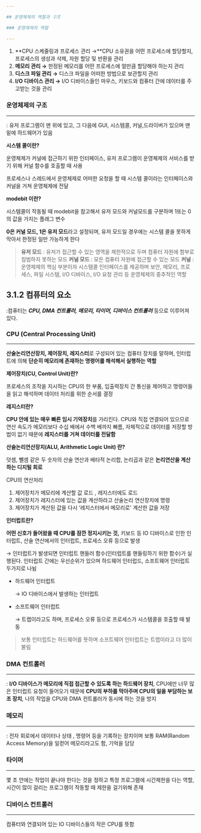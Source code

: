 ```yaml
---

## 운영체제의 역할과 구조

### 운영체제의 역할

---
```


1. **CPU 스케줄링과 프로세스 관리
→**CPU 소유권을 어떤 프로세스에 할당할지, 프로세스의 생성과 삭제, 자원 할당 및 반환을 관리
2. **메모리 관리
→** 한정된 메모리를 어떤 프로세스에 얼만큼 할당해야 하는지 관리
3. **디스크 파일 관리
→** 디스크 파일을 어떠한 방법으로 보관할지 관리
4. **I/O 디바이스 관리
→** I/O 디바이스들인 마우스, 키보드와 컴퓨터 간에 데이터를 주고받는 것을 관리

### 운영체제의 구조

---

: 유저 프로그램이 맨 위에 있고, 그 다음에 GUI, 시스템콜, 커널,드라이버가 있으며 맨 밑에 하드웨어가 있음

**시스템 콜이란?**

운영체제가 커널에 접근하기 위한 인터페이스, 유저 프로그램이 운영체제의 서비스를 받기 위해 커널 함수를 호출할 때 사용

프로세스나 스레드에서 운영체제로 어떠한 요청을 할 때 시스템 콜이라는 인터페이스와 커널을 거쳐 운영체제에 전달

**modebit 이란?**

시스템콜이 작동될 때 modebit을 참고해서 유저 모드와 커널모드를 구분하며 1또는 0의 값을 가지는 플래그 변수

**0은 커널 모드, 1은 유저 모드**라고 설정되며, 유저 모드일 경우에는 시스템 콜을 못하게 막아서 한정된 일만 가능하게 한다

> **유저 모드** : 유저가 접근할 수 있는 영역을 제한적으로 두며 컴퓨터 자원에 함부로 침범하지 못하는 모드
**커널 모드** : 모든 컴퓨터 자원에 접근할 수 있는 모드
**커널** : 운영체제의 핵심 부분이자 시스템콜 인터페이스를 제공하며 보안, 메모리, 프로세스, 파일 시스템, I/O 디바이스, I/O 요청 관리 등 운영체제의 중추적인 역할
> 

## 3.1.2 컴퓨터의 요소

:컴퓨터는 ***CPU, DMA 컨트롤러, 메모리, 타이머, 디바이스 컨트롤러*** 등으로 이루어져 있다.

### CPU (Central Processing Unit)

---

**산술논리연산장치, 제어장치, 레지스터**로 구성되어 있는 컴퓨터 장치를 말하며, 인터럽트에 의해 **단순히 메모리에 존재하는 명령어를 해석해서 실행하는 역할**

**제어장치(CU, Control Unit)란?**

프로세스의 조작을 지시하는 CPU의 한 부품, 입출력장치 간 통신을 제어하고 명령어들을 읽고 해석하며 데이터 처리를 위한 순서를 결정

**레지스터란?**

**CPU 안에 있는 매우 빠른 임시 기억장치**를 가리킨다. CPU와 직접 연결되어 있으므로 연산 속도가 메모리보다 수십 배에서 수백 배까지 빠름, 자체적으로 데이터를 저장할 방법이 없기 때문에 **레지스터를 거쳐 데이터를 전달함**

**산술논리연산장치(ALU, Arithmetic Logic Unit) 란?**

덧셈, 뺄셈 같은 두 숫자의 산술 연산과 배타적 논리합, 논리곱과 같은 **논리연산을 계산하는 디지털 회로** 

CPU의 연산처리

1. 제어장치가 메모리에 계산할 값 로드 , 레지스터에도 로드
2. 제어장치가 레지스터에 있는 값을 계산하라고 산술논리 연산장치에 명령
3. 제어장치가 계산된 값을 다시 ‘레지스터에서 메모리로' 계산한 값을 저장

**인터럽트란?**

**어떤 신호가 들어왔을 때 CPU를 잠깐 정지시키는 것,** 키보드 등 IO 디바이스로 인한 인터럽트, 산술 연산에서의 인터럽트, 프로세스 오류 등으로 발생 

→ 인터럽트가 발생되면 인터럽트 핸들러 함수(인터럽트를 핸들링하기 위한 함수)가 실행된다. 인터럽트 간에는 우선순위가 있으며 하드웨어 인터럽드, 소프트웨어 인터럽트 두가지로 나뉨

- 하드웨어 인터럽트
    
    → IO 디바이스에서 발생하는 인터럽트
    
- 소프트웨어 인터럽트
    
    → 트랩이라고도 하며, 프로세스 오류 등으로 프로세스가 시스템콜을 호출할 때 발동 
    

> 보통 인터럽트는 하드웨어를 뜻하며 소프트웨어 인터럽트는 트랩이라고 더 많이 불림
> 

### DMA 컨트롤러

---

: **I/O 디바이스가 메모리에 직접 접근할 수 있도록 하는 하드웨어 장치**, CPU에만 너무 많은 인터럽트 요청이 들어오기 때문에 **CPU의 부하를 막아주며 CPU의 일을 부담하는 보조 장치**, 나의 작업을 CPU와 DMA 컨트롤러가 동시에 하는 것을 방지

### 메모리

---

: 전자 회로에서 데이터나 상태 , 명령어 등을 기록하는 장치이며 보통 RAM(Random Access Memory)을 일컫어 메모리라고도 함, 기억을 담당

### 타이머

---

몇 초 안에는 작업이 끝나야 한다는 것을 정하고 특정 프로그램에 시간제한을 다는 역할, 시간이 많이 걸리는 프로그램이 작동할 때 제한을 걸기위해 존재

### 디바이스 컨트롤러

---

컴퓨터와 연결되어 있는 IO 디바이스들의 작은 CPU를 뜻함